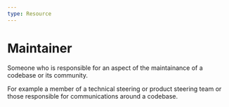 ```yaml
---
type: Resource
---
```


# Maintainer

Someone who is responsible for an aspect of the maintainance of a codebase or its community.

For example a member of a technical steering or product steering team or those responsible for communications around a codebase.

